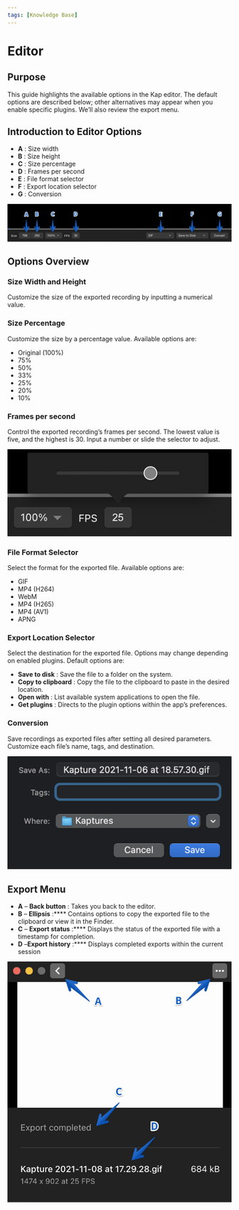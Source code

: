 ```yaml
---
tags: [Knowledge Base]
---
```


# Editor

## **Purpose**

This guide highlights the available options in the Kap editor. The default
options are described below; other alternatives may appear when you enable
specific plugins. We’ll also review the export menu.

## **Introduction to Editor Options**

  * **A** : Size width
  * **B** : Size height
  * **C** : Size percentage
  * **D** : Frames per second
  * **E** : File format selector
  * **F** : Export location selector
  * **G** : Conversion

![Labelled editor options](../static/img/Editor_262804_images/393689.jpg)

## Options Overview

### Size Width and Height

Customize the size of the exported recording by inputting a numerical value.

### Size Percentage

Customize the size by a percentage value. Available options are:

  * Original (100%)
  * 75%
  * 50%
  * 33%
  * 25%
  * 20%
  * 10%

### Frames per second

Control the exported recording’s frames per second. The lowest value is five,
and the highest is 30. Input a number or slide the selector to adjust.

![Frames per second slider](../static/img/Editor_262804_images/393708.png)

### File Format Selector

Select the format for the exported file. Available options are:

  * GIF
  * MP4 (H264)
  * WebM
  * MP4 (H265)
  * MP4 (AV1)
  * APNG

### Export Location Selector

Select the destination for the exported file. Options may change depending on
enabled plugins. Default options are:

  * **Save to disk** : Save the file to a folder on the system.
  * **Copy to clipboard** : Copy the file to the clipboard to paste in the desired location.
  * **Open with** : List available system applications to open the file.
  * **Get plugins** : Directs to the plugin options within the app’s preferences.

### Conversion

Save recordings as exported files after setting all desired parameters.
Customize each file’s name, tags, and destination.

![Saving recording](../static/img/Editor_262804_images/328147.png)

## **Export Menu**

  * **A** – **Back button** : Takes you back to the editor.
  * **B** – **Ellipsis** :**** Contains options to copy the exported file to the clipboard or view it in the Finder.
  * **C** – **Export status** :**** Displays the status of the exported file with a timestamp for completion.
  * **D** –**Export history** :**** Displays completed exports within the current session

![Labelled exports menu](../static/img/Editor_262804_images/524293.jpg)